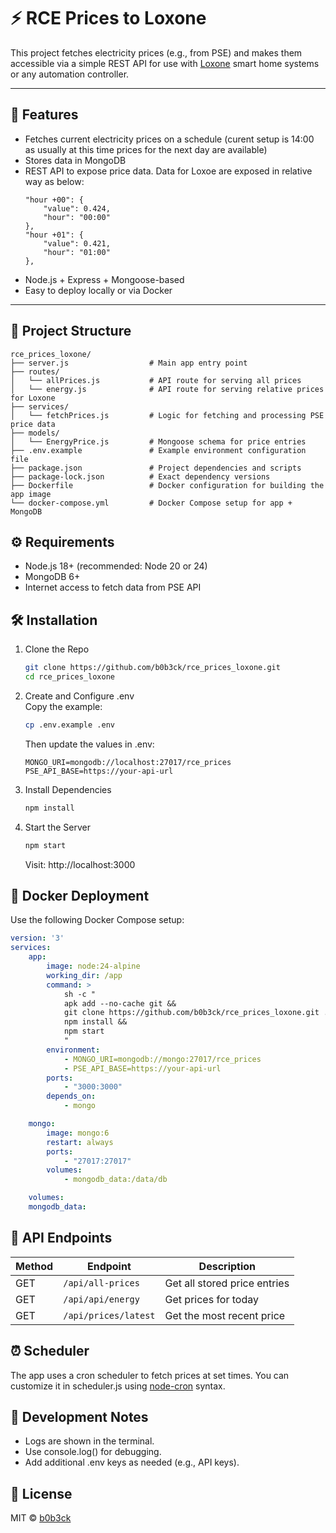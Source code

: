 # ⚡ RCE Prices to Loxone

This project fetches electricity prices (e.g., from PSE) and makes them accessible via a simple REST API for use with [Loxone](https://www.loxone.com/) smart home systems or any automation controller.

---

## 🚀 Features

- Fetches current electricity prices on a schedule (curent setup is 14:00 as usually at this time prices for the next day are available)
- Stores data in MongoDB
- REST API to expose price data. Data for Loxoe are exposed in relative way as below:
    ```
    "hour +00": {
        "value": 0.424,
        "hour": "00:00"
    },
    "hour +01": {
        "value": 0.421,
        "hour": "01:00"
    },
    ```
- Node.js + Express + Mongoose-based
- Easy to deploy locally or via Docker

---

## 📁 Project Structure

```text
rce_prices_loxone/
├── server.js                  # Main app entry point
├── routes/
│   └── allPrices.js           # API route for serving all prices
│   └── energy.js              # API route for serving relative prices for Loxone
├── services/
│   └── fetchPrices.js         # Logic for fetching and processing PSE price data
├── models/
│   └── EnergyPrice.js         # Mongoose schema for price entries
├── .env.example               # Example environment configuration file
├── package.json               # Project dependencies and scripts
├── package-lock.json          # Exact dependency versions
├── Dockerfile                 # Docker configuration for building the app image
└── docker-compose.yml         # Docker Compose setup for app + MongoDB
```
## ⚙️ Requirements

- Node.js 18+ (recommended: Node 20 or 24)
- MongoDB 6+
- Internet access to fetch data from PSE API

## 🛠 Installation

1. Clone the Repo
    ```bash
    git clone https://github.com/b0b3ck/rce_prices_loxone.git
    cd rce_prices_loxone
    ```
2. Create and Configure .env\
Copy the example:
    ```bash
    cp .env.example .env
    ```
    Then update the values in .env:
    ```env
    MONGO_URI=mongodb://localhost:27017/rce_prices
    PSE_API_BASE=https://your-api-url
    ```
3. Install Dependencies
    ```bash
    npm install
    ```
4. Start the Server
    ```bash
    npm start
    ```
    Visit: http://localhost:3000

## 🐳 Docker Deployment
Use the following Docker Compose setup:
```yaml
version: '3'
services:
    app:
        image: node:24-alpine
        working_dir: /app
        command: >
            sh -c "
            apk add --no-cache git &&
            git clone https://github.com/b0b3ck/rce_prices_loxone.git . &&
            npm install &&
            npm start
            "
        environment:
            - MONGO_URI=mongodb://mongo:27017/rce_prices
            - PSE_API_BASE=https://your-api-url
        ports:
            - "3000:3000"
        depends_on:
            - mongo

    mongo:
        image: mongo:6
        restart: always
        ports:
            - "27017:27017"
        volumes:
            - mongodb_data:/data/db

    volumes:
    mongodb_data:
```

## 📡 API Endpoints

| Method | Endpoint             | Description                  |
| ------ | -------------------- | ---------------------------- |
| GET    | `/api/all-prices`    | Get all stored price entries |
| GET    | `/api/api/energy  `  | Get prices for today         |
| GET    | `/api/prices/latest` | Get the most recent price    |

## ⏰ Scheduler

The app uses a cron scheduler to fetch prices at set times.
You can customize it in scheduler.js using [node-cron](https://www.npmjs.com/package/node-cron) syntax.

## 🐞 Development Notes

- Logs are shown in the terminal.
- Use console.log() for debugging.
- Add additional .env keys as needed (e.g., API keys).

## 📃 License

MIT © [b0b3ck](https://github.com/b0b3ck)